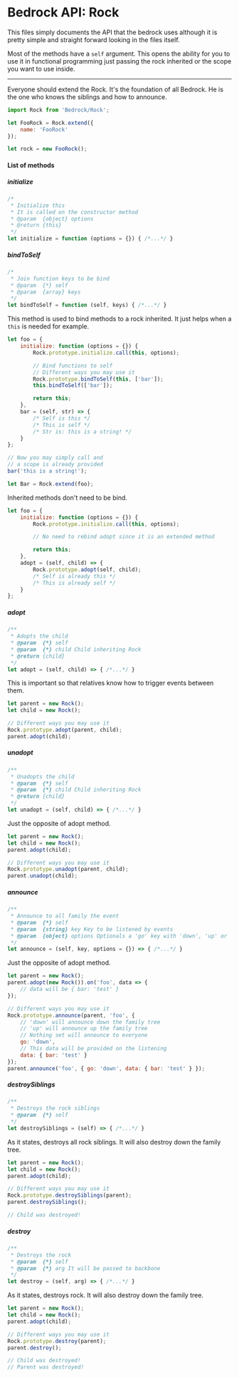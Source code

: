 # Bedrock API: Rock

This files simply documents the API that the bedrock uses although it is pretty simple and straight forward looking in the files itself.

Most of the methods have a ```self``` argument. This opens the ability for you to use it in functional programming just passing the rock inherited or the scope you want to use inside.

------

Everyone should extend the Rock. It's the foundation of all Bedrock. He is the one who knows the siblings and how to announce.

```js
import Rock from 'Bedrock/Rock';

let FooRock = Rock.extend({
    name: 'FooRock'
});

let rock = new FooRock();
```

#### List of methods
##### initialize
```js
/*
 * Initialize this
 * It is called on the constructor method
 * @param  {object} options
 * @return {this}
 */
let initialize = function (options = {}) { /*...*/ }
```

##### bindToSelf
```js
/*
 * Join function keys to be bind
 * @param  {*} self
 * @param  {array} keys
 */
let bindToSelf = function (self, keys) { /*...*/ }
```

This method is used to bind methods to a rock inherited.
It just helps when a ```this``` is needed for example.

```js
let foo = {
    initialize: function (options = {}) {
        Rock.prototype.initialize.call(this, options);

        // Bind functions to self
        // Different ways you may use it
        Rock.prototype.bindToSelf(this, ['bar']);
        this.bindToSelf(['bar']);

        return this;
    },
    bar = (self, str) => {
        /* Self is this */
        /* This is self */
        /* Str is: this is a string! */
    }
};

// Now you may simply call and
// a scope is already provided
bar('this is a string!');

let Bar = Rock.extend(foo);
```

Inherited methods don't need to be bind.

```js
let foo = {
    initialize: function (options = {}) {
        Rock.prototype.initialize.call(this, options);

        // No need to rebind adopt since it is an extended method

        return this;
    },
    adopt = (self, child) => {
        Rock.prototype.adopt(self, child);
        /* Self is already this */
        /* This is already self */
    }
};
```

##### adopt
```js
/**
 * Adopts the child
 * @param  {*} self
 * @param  {*} child Child inheriting Rock
 * @return {child}
 */
let adopt = (self, child) => { /*...*/ }
```

This is important so that relatives know how to trigger events between them.

```js
let parent = new Rock();
let child = new Rock();

// Different ways you may use it
Rock.prototype.adopt(parent, child);
parent.adopt(child);
```

##### unadopt
```js
/**
 * Unadopts the child
 * @param  {*} self
 * @param  {*} child Child inheriting Rock
 * @return {child}
 */
let unadopt = (self, child) => { /*...*/ }
```

Just the opposite of adopt method.

```js
let parent = new Rock();
let child = new Rock();
parent.adopt(child);

// Different ways you may use it
Rock.prototype.unadopt(parent, child);
parent.unadopt(child);
```

##### announce
```js
/**
 * Announce to all family the event
 * @param  {*} self
 * @param  {string} key Key to be listened by events
 * @param  {object} options Optionals a 'go' key with 'down', 'up' or 'null' and a 'data' key
 */
let announce = (self, key, options = {}) => { /*...*/ }
```

Just the opposite of adopt method.

```js
let parent = new Rock();
parent.adopt(new Rock()).on('foo', data => {
    // data will be { bar: 'test' }
});

// Different ways you may use it
Rock.prototype.announce(parent, 'foo', {
    // 'down' will announce down the family tree
    // 'up' will announce up the family tree
    // Nothing set will announce to everyone
    go: 'down',
    // This data will be provided on the listening
    data: { bar: 'test' }
});
parent.announce('foo', { go: 'down', data: { bar: 'test' } });
```

##### destroySiblings
```js
/**
 * Destroys the rock siblings
 * @param  {*} self
 */
let destroySiblings = (self) => { /*...*/ }
```

As it states, destroys all rock siblings. It will also destroy down the family tree.

```js
let parent = new Rock();
let child = new Rock();
parent.adopt(child);

// Different ways you may use it
Rock.prototype.destroySiblings(parent);
parent.destroySiblings();

// Child was destroyed!
```

##### destroy
```js
/**
 * Destroys the rock
 * @param  {*} self
 * @param  {*} arg It will be passed to backbone
 */
let destroy = (self, arg) => { /*...*/ }
```

As it states, destroys rock. It will also destroy down the family tree.

```js
let parent = new Rock();
let child = new Rock();
parent.adopt(child);

// Different ways you may use it
Rock.prototype.destroy(parent);
parent.destroy();

// Child was destroyed!
// Parent was destroyed!
```
